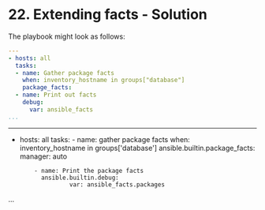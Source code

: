 # 22. Extending facts - Solution

The playbook might look as follows:
```yml
---
- hosts: all
  tasks:
  - name: Gather package facts
    when: inventory_hostname in groups["database"]
    package_facts:
  - name: Print out facts
    debug:
      var: ansible_facts
...
```
---
- hosts: all
  tasks:
          - name: gather package facts
            when: inventory_hostname in groups['database']
            ansible.builtin.package_facts:
                    manager: auto

          - name: Print the package facts
            ansible.builtin.debug:
                    var: ansible_facts.packages
...
